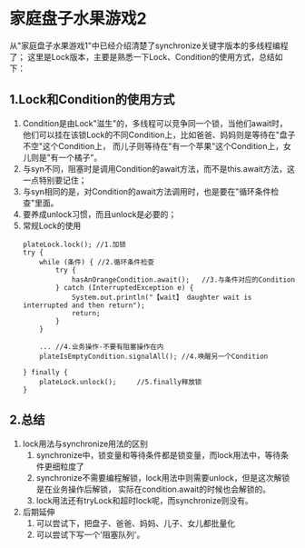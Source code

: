 # 家庭盘子水果游戏2
从"家庭盘子水果游戏1"中已经介绍清楚了synchronize关键字版本的多线程编程了；
这里是Lock版本，主要是熟悉一下Lock、Condition的使用方式，总结如下：
## 1.Lock和Condition的使用方式
1.  Condition是由Lock"滋生"的，多线程可以竞争同一个锁，当他们await时，
    他们可以挂在该锁Lock的不同Condition上，比如爸爸、妈妈则是等待在"盘子不空"这个Condition上，
    而儿子则等待在"有一个苹果"这个Condition上，女儿则是"有一个橘子"。
2.  与syn不同，阻塞时是调用Condition的await方法，而不是this.await方法，这一点特别要记住；
3.  与syn相同的是，对Condition的await方法调用时，也是要在"循环条件检查"里面。
4.  要养成unlock习惯，而且unlock是必要的；
5.  常规Lock的使用
    ```
    plateLock.lock(); //1.加锁
    try {
        while (条件) { //2.循环条件检查
            try {
                hasAnOrangeCondition.await();   //3.与条件对应的Condition
            } catch (InterruptedException e) {
                System.out.println("【wait】 daughter wait is interrupted and then return");
                return;
            }
        }

        ... //4.业务操作-不要有阻塞操作在内
        plateIsEmptyCondition.signalAll(); //4.唤醒另一个Condition

    } finally {
        plateLock.unlock();     //5.finally释放锁
    }

    ```
## 2.总结
1.  lock用法与synchronize用法的区别
    1.  synchronize中，锁变量和等待条件都是锁变量，而lock用法中，等待条件更细粒度了
    2.  synchronize不需要编程解锁，lock用法中则需要unlock，但是这次解锁是在业务操作后解锁，
        实际在condition.await的时候也会解锁的。
    3.  lock用法还有tryLock和超时lock呢，而synchronize则没有。
2.  后期延伸
    1.  可以尝试下，把盘子、爸爸、妈妈、儿子、女儿都批量化
    2.  可以尝试下写一个'阻塞队列'。